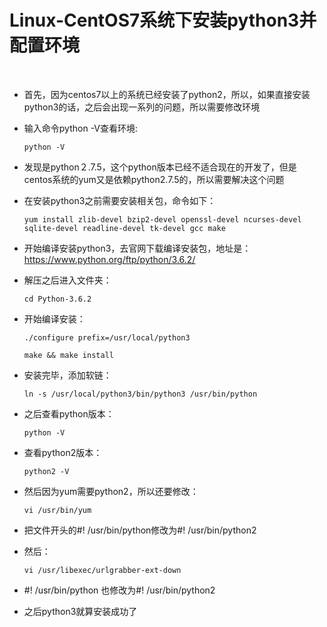 #        Linux-CentOS7系统下安装python3并配置环境

​    

+ 首先，因为centos7以上的系统已经安装了python2，所以，如果直接安装python3的话，之后会出现一系列的问题，所以需要修改环境

+ 输入命令python -V查看环境:

  `python -V`

+ 发现是python２.7.5，这个python版本已经不适合现在的开发了，但是centos系统的yum又是依赖python2.7.5的，所以需要解决这个问题

+ 在安装python3之前需要安装相关包，命令如下：

  ``yum install zlib-devel bzip2-devel openssl-devel ncurses-devel sqlite-devel readline-devel tk-devel gcc make``

+ 开始编译安装python3，去官网下载编译安装包，地址是：https://www.python.org/ftp/python/3.6.2/

+ 解压之后进入文件夹：

  `cd Python-3.6.2`

+ 开始编译安装：

  `./configure prefix=/usr/local/python3`

  `make && make install`

+ 安装完毕，添加软链：

  `ln -s /usr/local/python3/bin/python3 /usr/bin/python`

+ 之后查看python版本：

  `python -V`

+ 查看python2版本：

  `python2 -V`

+ 然后因为yum需要python2，所以还要修改：

  `vi /usr/bin/yum`

+ 把文件开头的#! /usr/bin/python修改为#! /usr/bin/python2

+ 然后：

  `vi /usr/libexec/urlgrabber-ext-down`

+ #! /usr/bin/python 也修改为#! /usr/bin/python2

+ 之后python3就算安装成功了